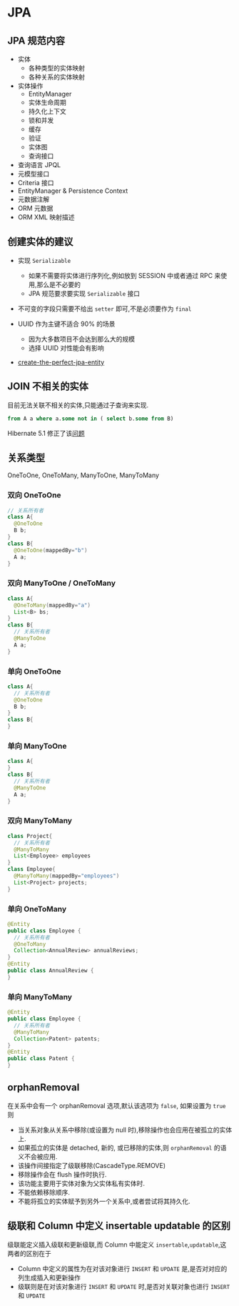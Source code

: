 # JPA


## JPA 规范内容
* 实体
  * 各种类型的实体映射
  * 各种关系的实体映射
* 实体操作
  * EntityManager
  * 实体生命周期
  * 持久化上下文
  * 锁和并发
  * 缓存
  * 验证
  * 实体图
  * 查询接口
* 查询语言 JPQL
* 元模型接口
* Criteria 接口
* EntityManager & Persistence Context
* 元数据注解
* ORM 元数据
* ORM XML 映射描述

## 创建实体的建议

* 实现 `Serializable`
  * 如果不需要将实体进行序列化,例如放到 SESSION 中或者通过 RPC 来使用,那么是不必要的
  * JPA 规范要求要实现 `Serializable` 接口
* 不可变的字段只需要不给出 `setter` 即可,不是必须要作为 `final`
* UUID 作为主键不适合 90% 的场景
  * 因为大多数项目不会达到那么大的规模
  * 选择 UUID 对性能会有影响



* [create-the-perfect-jpa-entity](http://stackoverflow.com/questions/6033905)


## JOIN 不相关的实体

目前无法关联不相关的实体,只能通过子查询来实现.

```sql
from A a where a.some not in ( select b.some from B)
```

Hibernate 5.1 修正了该[问题](https://hibernate.atlassian.net/projects/HHH/issues/HHH-16?filter=allissues&orderby=votes+DESC%2C+priority+DESC%2C+updated+DESC)


## 关系类型

OneToOne, OneToMany,
ManyToOne, ManyToMany


### 双向 OneToOne
```java
// 关系所有者
class A{
  @OneToOne
  B b;
}
class B{
  @OneToOne(mappedBy="b")
  A a;
}
```
### 双向 ManyToOne / OneToMany
```java
class A{
  @OneToMany(mappedBy="a")
  List<B> bs;
}
class B{
  // 关系所有者
  @ManyToOne
  A a;
}
```

### 单向 OneToOne
```java
class A{
  // 关系所有者
  @OneToOne
  B b;
}
class B{
}
```
### 单向 ManyToOne
```java
class A{
}
class B{
  // 关系所有者
  @ManyToOne
  A a;
}
```

### 双向 ManyToMany
```java
class Project{
  // 关系所有者
  @ManyToMany
  List<Employee> employees
}
class Employee{
  @ManyToMany(mappedBy="employees")
  List<Project> projects;
}
```

### 单向 OneToMany
```java
@Entity
public class Employee {
  // 关系所有者
  @OneToMany
  Collection<AnnualReview> annualReviews;
}
@Entity
public class AnnualReview {
}
```

### 单向 ManyToMany
```java
@Entity
public class Employee {
  // 关系所有者
  @ManyToMany
  Collection<Patent> patents;
}
@Entity
public class Patent {
}
```

## orphanRemoval
在关系中会有一个 orphanRemoval 选项,默认该选项为 `false`, 如果设置为 `true` 则

* 当关系对象从关系中移除(或设置为 null 时),移除操作也会应用在被孤立的实体上.
* 如果孤立的实体是 detached, 新的, 或已移除的实体,则 `orphanRemoval` 的语义不会被应用.
* 该操作间接指定了级联移除(CascadeType.REMOVE)
* 移除操作会在 flush 操作时执行.
* 该功能主要用于实体对象为父实体私有实体时.
* 不能依赖移除顺序.
* 不能将孤立的实体赋予到另外一个关系中,或者尝试将其持久化.

## 级联和 Column 中定义 insertable updatable 的区别
级联能定义插入级联和更新级联,而 Column 中能定义 `insertable`,`updatable`,这两者的区别在于

* Column 中定义的属性为在对该对象进行 `INSERT` 和 `UPDATE` 是,是否对对应的列生成插入和更新操作
* 级联则是在对该对象进行 `INSERT` 和 `UPDATE` 时,是否对关联对象也进行 `INSERT` 和 `UPDATE`

